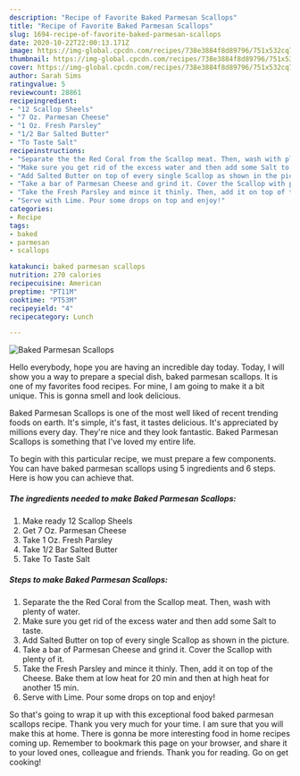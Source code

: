 ```yaml
---
description: "Recipe of Favorite Baked Parmesan Scallops"
title: "Recipe of Favorite Baked Parmesan Scallops"
slug: 1694-recipe-of-favorite-baked-parmesan-scallops
date: 2020-10-22T22:00:13.171Z
image: https://img-global.cpcdn.com/recipes/738e3884f8d89796/751x532cq70/baked-parmesan-scallops-recipe-main-photo.jpg
thumbnail: https://img-global.cpcdn.com/recipes/738e3884f8d89796/751x532cq70/baked-parmesan-scallops-recipe-main-photo.jpg
cover: https://img-global.cpcdn.com/recipes/738e3884f8d89796/751x532cq70/baked-parmesan-scallops-recipe-main-photo.jpg
author: Sarah Sims
ratingvalue: 5
reviewcount: 28861
recipeingredient:
- "12 Scallop Sheels"
- "7 Oz. Parmesan Cheese"
- "1 Oz. Fresh Parsley"
- "1/2 Bar Salted Butter"
- "To Taste Salt"
recipeinstructions:
- "Separate the the Red Coral from the Scallop meat. Then, wash with plenty of water."
- "Make sure you get rid of the excess water and then add some Salt to taste."
- "Add Salted Butter on top of every single Scallop as shown in the picture."
- "Take a bar of Parmesan Cheese and grind it. Cover the Scallop with plenty of it."
- "Take the Fresh Parsley and mince it thinly. Then, add it on top of the Cheese. Bake them at low heat for 20 min and then at high heat for another 15 min."
- "Serve with Lime. Pour some drops on top and enjoy!"
categories:
- Recipe
tags:
- baked
- parmesan
- scallops

katakunci: baked parmesan scallops 
nutrition: 270 calories
recipecuisine: American
preptime: "PT11M"
cooktime: "PT53M"
recipeyield: "4"
recipecategory: Lunch

---
```



![Baked Parmesan Scallops](https://img-global.cpcdn.com/recipes/738e3884f8d89796/751x532cq70/baked-parmesan-scallops-recipe-main-photo.jpg)

Hello everybody, hope you are having an incredible day today. Today, I will show you a way to prepare a special dish, baked parmesan scallops. It is one of my favorites food recipes. For mine, I am going to make it a bit unique. This is gonna smell and look delicious.



Baked Parmesan Scallops is one of the most well liked of recent trending foods on earth. It's simple, it's fast, it tastes delicious. It's appreciated by millions every day. They're nice and they look fantastic. Baked Parmesan Scallops is something that I've loved my entire life.


To begin with this particular recipe, we must prepare a few components. You can have baked parmesan scallops using 5 ingredients and 6 steps. Here is how you can achieve that.

<!--inarticleads1-->

##### The ingredients needed to make Baked Parmesan Scallops:

1. Make ready 12 Scallop Sheels
1. Get 7 Oz. Parmesan Cheese
1. Take 1 Oz. Fresh Parsley
1. Take 1/2 Bar Salted Butter
1. Take To Taste Salt




<!--inarticleads2-->

##### Steps to make Baked Parmesan Scallops:

1. Separate the the Red Coral from the Scallop meat. Then, wash with plenty of water.
1. Make sure you get rid of the excess water and then add some Salt to taste.
1. Add Salted Butter on top of every single Scallop as shown in the picture.
1. Take a bar of Parmesan Cheese and grind it. Cover the Scallop with plenty of it.
1. Take the Fresh Parsley and mince it thinly. Then, add it on top of the Cheese. Bake them at low heat for 20 min and then at high heat for another 15 min.
1. Serve with Lime. Pour some drops on top and enjoy!




So that's going to wrap it up with this exceptional food baked parmesan scallops recipe. Thank you very much for your time. I am sure that you will make this at home. There is gonna be more interesting food in home recipes coming up. Remember to bookmark this page on your browser, and share it to your loved ones, colleague and friends. Thank you for reading. Go on get cooking!
